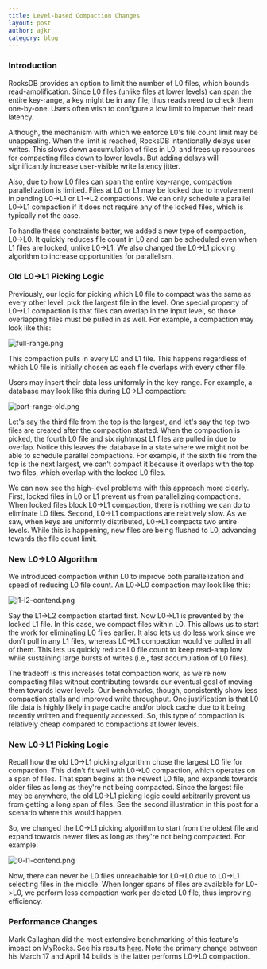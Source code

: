 ```yaml
---
title: Level-based Compaction Changes
layout: post
author: ajkr
category: blog
---
```


### Introduction

RocksDB provides an option to limit the number of L0 files, which bounds read-amplification. Since L0 files (unlike files at lower levels) can span the entire key-range, a key might be in any file, thus reads need to check them one-by-one. Users often wish to configure a low limit to improve their read latency.

Although, the mechanism with which we enforce L0's file count limit may be unappealing. When the limit is reached, RocksDB intentionally delays user writes. This slows down accumulation of files in L0, and frees up resources for compacting files down to lower levels. But adding delays will significantly increase user-visible write latency jitter.

Also, due to how L0 files can span the entire key-range, compaction parallelization is limited. Files at L0 or L1 may be locked due to involvement in pending L0->L1 or L1->L2 compactions. We can only schedule a parallel L0->L1 compaction if it does not require any of the locked files, which is typically not the case.

To handle these constraints better, we added a new type of compaction, L0->L0. It quickly reduces file count in L0 and can be scheduled even when L1 files are locked, unlike L0->L1. We also changed the L0->L1 picking algorithm to increase opportunities for parallelism.

### Old L0->L1 Picking Logic

Previously, our logic for picking which L0 file to compact was the same as every other level: pick the largest file in the level. One special property of L0->L1 compaction is that files can overlap in the input level, so those overlapping files must be pulled in as well. For example, a compaction may look like this:

![full-range.png](/static/images/compaction/full-range.png)

This compaction pulls in every L0 and L1 file. This happens regardless of which L0 file is initially chosen as each file overlaps with every other file.

Users may insert their data less uniformly in the key-range. For example, a database may look like this during L0->L1 compaction:

![part-range-old.png](/static/images/compaction/part-range-old.png)

Let's say the third file from the top is the largest, and let's say the top two files are created after the compaction started. When the compaction is picked, the fourth L0 file and six rightmost L1 files are pulled in due to overlap. Notice this leaves the database in a state where we might not be able to schedule parallel compactions. For example, if the sixth file from the top is the next largest, we can't compact it because it overlaps with the top two files, which overlap with the locked L0 files.

We can now see the high-level problems with this approach more clearly. First, locked files in L0 or L1 prevent us from parallelizing compactions. When locked files block L0->L1 compaction, there is nothing we can do to eliminate L0 files. Second, L0->L1 compactions are relatively slow. As we saw, when keys are uniformly distributed, L0->L1 compacts two entire levels. While this is happening, new files are being flushed to L0, advancing towards the file count limit.

### New L0->L0 Algorithm

We introduced compaction within L0 to improve both parallelization and speed of reducing L0 file count. An L0->L0 compaction may look like this:

![l1-l2-contend.png](/static/images/compaction/l1-l2-contend.png)

Say the L1->L2 compaction started first. Now L0->L1 is prevented by the locked L1 file. In this case, we compact files within L0. This allows us to start the work for eliminating L0 files earlier. It also lets us do less work since we don't pull in any L1 files, whereas L0->L1 compaction would've pulled in all of them. This lets us quickly reduce L0 file count to keep read-amp low while sustaining large bursts of writes (i.e., fast accumulation of L0 files).

The tradeoff is this increases total compaction work, as we're now compacting files without contributing towards our eventual goal of moving them towards lower levels. Our benchmarks, though, consistently show less compaction stalls and improved write throughput. One justification is that L0 file data is highly likely in page cache and/or block cache due to it being recently written and frequently accessed. So, this type of compaction is relatively cheap compared to compactions at lower levels.

### New L0->L1 Picking Logic

Recall how the old L0->L1 picking algorithm chose the largest L0 file for compaction. This didn't fit well with L0->L0 compaction, which operates on a span of files. That span begins at the newest L0 file, and expands towards older files as long as they're not being compacted. Since the largest file may be anywhere, the old L0->L1 picking logic could arbitrarily prevent us from getting a long span of files. See the second illustration in this post for a scenario where this would happen.

So, we changed the L0->L1 picking algorithm to start from the oldest file and expand towards newer files as long as they're not being compacted. For example:

![l0-l1-contend.png](/static/images/compaction/l0-l1-contend.png)

Now, there can never be L0 files unreachable for L0->L0 due to L0->L1 selecting files in the middle. When longer spans of files are available for L0->L0, we perform less compaction work per deleted L0 file, thus improving efficiency.

### Performance Changes

Mark Callaghan did the most extensive benchmarking of this feature's impact on MyRocks. See his results [here](http://smalldatum.blogspot.com/2017/05/innodb-myrocks-and-tokudb-on-insert.html). Note the primary change between his March 17 and April 14 builds is the latter performs L0->L0 compaction.
